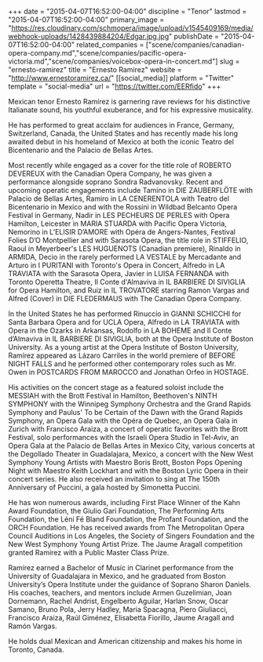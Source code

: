 +++
date = "2015-04-07T16:52:00-04:00"
discipline = "Tenor"
lastmod = "2015-04-07T16:52:00-04:00"
primary_image = "https://res.cloudinary.com/schmopera/image/upload/v1545409169/media/webhook-uploads/1428439884204/Edgar.jpg.jpg"
publishDate = "2015-04-07T16:52:00-04:00"
related_companies = ["scene/companies/canadian-opera-company.md","scene/companies/pacific-opera-victoria.md","scene/companies/voicebox-opera-in-concert.md"]
slug = "ernesto-ramirez"
title = "Ernesto Ramirez"
website = "http://www.ernestoramirez.ca/"
[[social_media]]
platform = "Twitter"
template = "social-media"
url = "https://twitter.com/EERfido"
+++

<p>
	Mexican tenor Ernesto Ramírez is garnering rave reviews for his distinctive Italianate sound, his youthful exuberance, and for his expressive musicality.
</p>
<p>
	He has performed to great acclaim for audiences in France, Germany, Switzerland, Canada, the United States and has recently made his long awaited debut in his homeland of Mexico at both the iconic Teatro del Bicentenario and the Palacio de Bellas Artes.
</p>
<p>
	Most recently while engaged as a cover for the title role of ROBERTO DEVEREUX with the Canadian Opera Company, he was given a performance alongside soprano Sondra Radvanovsky. Recent and upcoming operatic engagements include Tamino in DIE ZAUBERFLÖTE with Palacio de Bellas Artes, Ramiro in LA CENERENTOLA with Teatro del Bicentenario in Mexico and with the Rossini in Wildbad Belcanto Opera Festival in Germany, Nadir in LES PECHEURS DE PERLES with Opera Hamilton, Leicester in MARIA STUARDA with Pacific Opera Victoria, Nemorino in LʼELISIR DʼAMORE with Opéra de Angers-Nantes, Festival Folies DʼO Montpellier and with Sarasota Opera, the title role in STIFFELIO, Raoul in Meyerbeer's LES HUGUENOTS (Canadian premiere), Rinaldo in ARMIDA, Decio in the rarely performed LA VESTALE by Mercadante and Arturo in I PURITANI with Toronto's Opera in Concert, Alfredo in LA TRAVIATA with the Sarasota Opera, Javier in LUISA FERNANDA with Toronto Operetta Theatre, Il Conte d'Almaviva in IL BARBIERE DI SIVIGLIA for Opera Hamilton, and Ruiz in IL TROVATORE starring Ramon Vargas and Alfred (Cover) in DIE FLEDERMAUS with The Canadian Opera Company.
</p>
<p>
	In the United States he has performed Rinuccio in GIANNI SCHICCHI for Santa Barbara Opera and for UCLA Opera, Alfredo in LA TRAVIATA with Opera in the Ozarks in Arkansas, Rodolfo in LA BOHEME and Il Conte dʼAlmaviva in IL BARBIERE DI SIVIGLIA, both at the Opera Institute of Boston University. As a young artist at the Opera Institute of Boston University, Ramírez appeared as Lázaro Carriles in the world premiere of BEFORE NIGHT FALLS and he performed other contemporary roles such as Mr. Owen in POSTCARDS FROM MAROCCO and Jonathan Orfeo in HOSTAGE.
</p>
<p>
	His activities on the concert stage as a featured soloist include the MESSIAH with the Brott Festival in Hamilton, Beethoven's NINTH SYMPHONY with the Winnipeg Symphony Orchestra and the Grand Rapids Symphony and Paulus' To be Certain of the Dawn with the Grand Rapids Symphony, an Opera Gala with the Opéra de Quebec, an Opera Gala in Zurich with Francisco Araiza, a concert of operatic favorites with the Brott Festival, solo performances with the Israeli Opera Studio in Tel-Aviv, an Opera Gala at the Palacio de Bellas Artes in Mexico City, various concerts at the Degollado Theater in Guadalajara, Mexico, a concert with the New West Symphony Young Artists with Maestro Boris Brott, Boston Pops Opening Night with Maestro Keith Lockhart and with the Boston Lyric Opera in their concert series. He also received an invitation to sing at The 150th Anniversary of Puccini, a gala hosted by Simonetta Puccini.
</p>
<p>
	He has won numerous awards, including First Place Winner of the Kahn Award Foundation, the Giulio Gari Foundation, The Performing Arts Foundation, the Léni Fé Bland Foundation, the Profant Foundation, and the ORCH Foundation. He has received awards from The Metropolitan Opera Council Auditions in Los Angeles, the Society of Singers Foundation and the New West Symphony Young Artist Prize. The Jaume Aragall competition granted Ramírez with a Public Master Class Prize.
</p>
<p>
	Ramírez earned a Bachelor of Music in Clarinet performance from the University of Guadalajara in Mexico, and he graduated from Boston Universityʼs Opera Institute under the guidance of Soprano Sharon Daniels. His coaches, teachers, and mentors include Armen Guzelimian, Joan Dornemann, Rachel Andrist, Engelberto Aguilar, Harlan Snow, Oscar Samano, Bruno Pola, Jerry Hadley, Maria Spacagna, Piero Giuliacci, Francisco Araiza, Raúl Giménez, Elisabetta Fiorillo, Jaume Aragall and Ramón Vargas.
</p>
<p>
	He holds dual Mexican and American citizenship and makes his home in Toronto, Canada.
</p>
